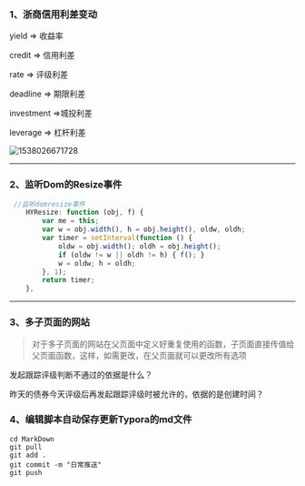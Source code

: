 ### 1、浙商信用利差变动

yield => 收益率

credit => 信用利差

rate => 评级利差

deadline => 期限利差

investment =>城投利差

leverage => 杠杆利差



![1538026671728](C:\Users\Administrator\AppData\Roaming\Typora\typora-user-images\1538026671728.png)



---



### 2、监听Dom的Resize事件

```javascript
 //监听domresize事件
    HYResize: function (obj, f) {
        var me = this;
        var w = obj.width(), h = obj.height(), oldw, oldh;
        var timer = setInterval(function () {
            oldw = obj.width(); oldh = obj.height();
            if (oldw != w || oldh != h) { f(); }
            w = oldw; h = oldh;
        }, 1);
        return timer;
    },
```



---



### 3、多子页面的网站

> 对于多子页面的网站在父页面中定义好重复使用的函数，子页面直接传值给父页面函数，这样，如需更改，在父页面就可以更改所有选项



发起跟踪评级判断不通过的依据是什么？

昨天的债券今天评级后再发起跟踪评级时被允许的，依据的是创建时间？



### 4、编辑脚本自动保存更新Typora的md文件

```shell
cd MarkDown
git pull
git add .
git commit -m "日常推送"
git push
```